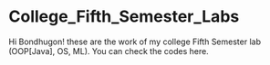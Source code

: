 # College_Fifth_Semester_Labs
Hi Bondhugon! these are the work of my college Fifth Semester lab (OOP[Java], OS, ML). You can check the codes here.
